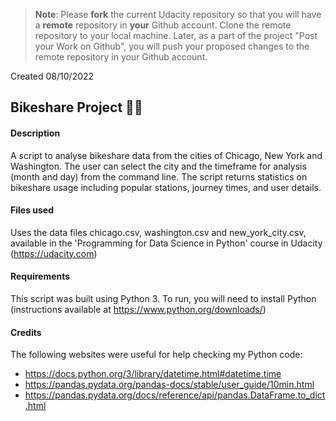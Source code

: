 >**Note**: Please **fork** the current Udacity repository so that you will have a **remote** repository in **your** Github account. Clone the remote repository to your local machine. Later, as a part of the project "Post your Work on Github", you will push your proposed changes to the remote repository in your Github account.


Created 08/10/2022

## Bikeshare Project 🚴‍♀️

#### Description
A script to analyse bikeshare data from the cities of Chicago, New York and Washington. The user can select the city and the timeframe for analysis (month and day) from the command line. The script returns statistics on bikeshare usage including popular stations, journey times, and user details.

#### Files used
Uses the data files chicago.csv, washington.csv and new_york_city.csv, available in the 'Programming for Data Science in Python' course in Udacity (https://udacity.com)

#### Requirements
This script was built using Python 3. To run, you will need to install Python (instructions available at https://www.python.org/downloads/)

#### Credits
The following websites were useful for help checking my Python code:
 - https://docs.python.org/3/library/datetime.html#datetime.time
 - https://pandas.pydata.org/pandas-docs/stable/user_guide/10min.html
 - https://pandas.pydata.org/docs/reference/api/pandas.DataFrame.to_dict.html
